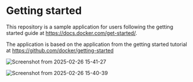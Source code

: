 # Getting started

This repository is a sample application for users following the getting started guide at https://docs.docker.com/get-started/.

The application is based on the application from the getting started tutorial at https://github.com/docker/getting-started

![Screenshot from 2025-02-26 15-41-27](https://github.com/user-attachments/assets/cbf280de-495e-42f7-bfa7-8ea70d4567fd)

![Screenshot from 2025-02-26 15-40-39](https://github.com/user-attachments/assets/53cf5999-2560-4770-a274-a679f43460e6)
